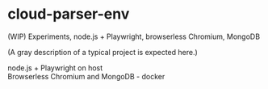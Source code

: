 # cloud-parser-env
(WIP) Experiments, node.js + Playwright, browserless Chromium, MongoDB

(A gray description of a typical project is expected here.)

node.js + Playwright on host  
Browserless Chromium and MongoDB - docker
